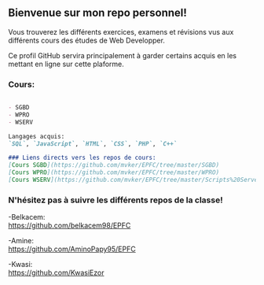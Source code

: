 ## Bienvenue sur mon repo personnel!

Vous trouverez les différents exercices, examens et révisions vus aux différents cours des études de Web Developper.

Ce profil GitHub servira principalement à garder certains acquis en les mettant en ligne sur cette plaforme.

### Cours:

```markdown

- SGBD
- WPRO
- WSERV

Langages acquis:
`SQL`, `JavaScript`, `HTML`, `CSS`, `PHP`, `C++`

### Liens directs vers les repos de cours:
[Cours SGBD](https://github.com/mvker/EPFC/tree/master/SGBD) 
[Cours WPRO](https://github.com/mvker/EPFC/tree/master/WPRO)
[Cours WSERV](https://github.com/mvker/EPFC/tree/master/Scripts%20Serveur)
```
### N'hésitez pas à suivre les différents repos de la classe! 
-Belkacem: <br/>
https://github.com/belkacem98/EPFC <br/>

-Amine: <br/> 
https://github.com/AminoPapy95/EPFC <br/>

-Kwasi: <br/>
https://github.com/KwasiEzor
